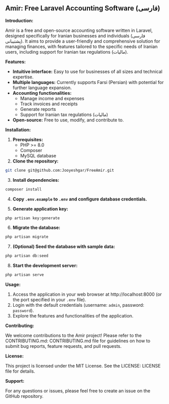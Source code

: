 ## Amir: Free Laravel Accounting Software (فارسی)

**Introduction:**

Amir is a free and open-source accounting software written in Laravel, designed specifically for Iranian businesses and individuals (فارسی پشتیبانی). It aims to provide a user-friendly and comprehensive solution for managing finances, with features tailored to the specific needs of Iranian users, including support for Iranian tax regulations (مالیات).

**Features:**

* **Intuitive interface:** Easy to use for businesses of all sizes and technical expertise.
* **Multiple languages:** Currently supports Farsi (Persian) with potential for further language expansion.
* **Accounting functionalities:**
    * Manage income and expenses
    * Track invoices and receipts
    * Generate reports
    * Support for Iranian tax regulations (مالیات)
* **Open-source:** Free to use, modify, and contribute to.

**Installation:**

1. **Prerequisites:**
    * PHP >= 8.0
    * Composer
    * MySQL database
2. **Clone the repository:**

```bash
git clone git@github.com:Jooyeshgar/FreeAmir.git
```

3. **Install dependencies:**

```bash
composer install
```

4. **Copy `.env.example` to `.env` and configure database credentials.**

5. **Generate application key:**

```bash
php artisan key:generate
```

6. **Migrate the database:**

```bash
php artisan migrate
```

7. **(Optional) Seed the database with sample data:**

```bash
php artisan db:seed
```

8. **Start the development server:**

```bash
php artisan serve
```

**Usage:**

1. Access the application in your web browser at http://localhost:8000 (or the port specified in your `.env` file).
2. Login with the default credentials (username: `admin`, password: `password`).
3. Explore the features and functionalities of the application.

**Contributing:**

We welcome contributions to the Amir project! Please refer to the CONTRIBUTING.md: CONTRIBUTING.md file for guidelines on how to submit bug reports, feature requests, and pull requests.

**License:**

This project is licensed under the MIT License. See the LICENSE: LICENSE file for details.

**Support:**

For any questions or issues, please feel free to create an issue on the GitHub repository.

